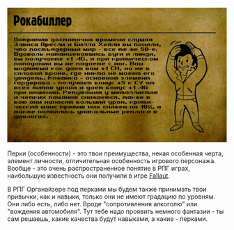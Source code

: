 ![](../../static/img/Перк.jpg)

Перки (особенности) - это твои преимущества, некая особенная черта, элемент личности, отличительная особенность игрового персонажа.  Вообще - это очень распространенное понятие в РПГ играх, наибольшую известность они получили в игре [Fallaut](https://fallout.fandom.com/ru/wiki/Fallout_2).

В РПГ Органайзере под перками мы будем также принимать твои привычки, как и навыки, только они не имеют градацию по уровням. Они либо есть, либо нет. Вроде "сопротивления алкоголю" или "вождения автомобиля". Тут тебе надо проявить немного фантазии - ты сам решаешь, какие качества будут навыками, а какие - перками.